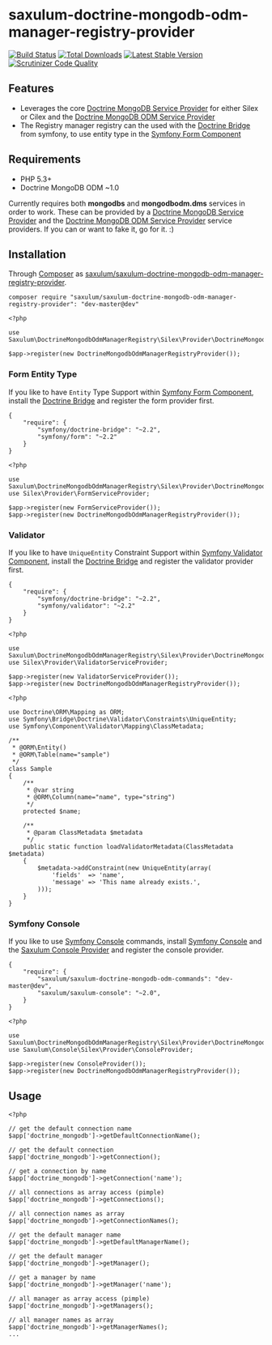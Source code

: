 saxulum-doctrine-mongodb-odm-manager-registry-provider
======================================================

[![Build Status](https://api.travis-ci.org/saxulum/saxulum-doctrine-mongodb-odm-manager-registry-provider.png?branch=master)](https://travis-ci.org/saxulum/saxulum-doctrine-mongodb-odm-manager-registry-provider)
[![Total Downloads](https://poser.pugx.org/saxulum/saxulum-doctrine-mongodb-odm-manager-registry-provider/downloads.png)](https://packagist.org/packages/saxulum/saxulum-doctrine-mongodb-odm-manager-registry-provider)
[![Latest Stable Version](https://poser.pugx.org/saxulum/saxulum-doctrine-mongodb-odm-manager-registry-provider/v/stable.png)](https://packagist.org/packages/saxulum/saxulum-doctrine-mongodb-odm-manager-registry-provider)
[![Scrutinizer Code Quality](https://scrutinizer-ci.com/g/saxulum/saxulum-doctrine-mongodb-odm-manager-registry-provider/badges/quality-score.png)](https://scrutinizer-ci.com/g/saxulum/saxulum-doctrine-mongodb-odm-manager-registry-provider)

Features
--------

 * Leverages the core [Doctrine MongoDB Service Provider][1] for either Silex or Cilex and the [Doctrine MongoDB ODM Service Provider][2]
 * The Registry manager registry can the used with the [Doctrine Bridge][4] from symfony, to use entity type in the [Symfony Form Component][5] 

Requirements
------------

 * PHP 5.3+
 * Doctrine MongoDB ODM ~1.0
 
Currently requires both **mongodbs** and **mongodbodm.dms** services in order to work.
These can be provided by a [Doctrine MongoDB Service Provider][1] and the [Doctrine MongoDB ODM Service Provider][2] service providers.
If you can or want to fake it, go for it. :)

Installation
------------
 
Through [Composer](http://getcomposer.org) as [saxulum/saxulum-doctrine-mongodb-odm-manager-registry-provider][6].

```{.sh}
composer require "saxulum/saxulum-doctrine-mongodb-odm-manager-registry-provider": "dev-master@dev"
```

```{.php}
<?php

use Saxulum\DoctrineMongodbOdmManagerRegistry\Silex\Provider\DoctrineMongodbOdmManagerRegistryProvider;

$app->register(new DoctrineMongodbOdmManagerRegistryProvider());
```

### Form Entity Type

If you like to have `Entity` Type Support within [Symfony Form Component][5], install the [Doctrine Bridge][4] and register the form provider first.

```{.json}
{
    "require": {
        "symfony/doctrine-bridge": "~2.2",
        "symfony/form": "~2.2"
    }
}
```

```{.php}
<?php

use Saxulum\DoctrineMongodbOdmManagerRegistry\Silex\Provider\DoctrineMongodbOdmManagerRegistryProvider;
use Silex\Provider\FormServiceProvider;

$app->register(new FormServiceProvider());
$app->register(new DoctrineMongodbOdmManagerRegistryProvider());
```

### Validator

If you like to have `UniqueEntity` Constraint Support within [Symfony Validator Component][9], install the [Doctrine Bridge][4] and register the validator provider first.

```{.json}
{
    "require": {
        "symfony/doctrine-bridge": "~2.2",
        "symfony/validator": "~2.2"
    }
}
```

```{.php}
<?php

use Saxulum\DoctrineMongodbOdmManagerRegistry\Silex\Provider\DoctrineMongodbOdmManagerRegistryProvider;
use Silex\Provider\ValidatorServiceProvider;

$app->register(new ValidatorServiceProvider());
$app->register(new DoctrineMongodbOdmManagerRegistryProvider());
```

```{.php}
<?php

use Doctrine\ORM\Mapping as ORM;
use Symfony\Bridge\Doctrine\Validator\Constraints\UniqueEntity;
use Symfony\Component\Validator\Mapping\ClassMetadata;

/**
 * @ORM\Entity()
 * @ORM\Table(name="sample")
 */
class Sample
{
    /**
     * @var string
     * @ORM\Column(name="name", type="string")
     */
    protected $name;

    /**
     * @param ClassMetadata $metadata
     */
    public static function loadValidatorMetadata(ClassMetadata $metadata)
    {
        $metadata->addConstraint(new UniqueEntity(array(
            'fields'  => 'name',
            'message' => 'This name already exists.',
        )));
    }
}
```

### Symfony Console

If you like to use [Symfony Console][7] commands, install [Symfony Console][7] and the [Saxulum Console Provider][8] and register the console provider.

```{.json}
{
    "require": {
        "saxulum/saxulum-doctrine-mongodb-odm-commands": "dev-master@dev",
        "saxulum/saxulum-console": "~2.0",
    }
}
```

```{.php}
<?php

use Saxulum\DoctrineMongodbOdmManagerRegistry\Silex\Provider\DoctrineMongodbOdmManagerRegistryProvider;
use Saxulum\Console\Silex\Provider\ConsoleProvider;

$app->register(new ConsoleProvider());
$app->register(new DoctrineMongodbOdmManagerRegistryProvider());
```

Usage
-----

```{.php}
<?php

// get the default connection name
$app['doctrine_mongodb']->getDefaultConnectionName();

// get the default connection 
$app['doctrine_mongodb']->getConnection();

// get a connection by name
$app['doctrine_mongodb']->getConnection('name');

// all connections as array access (pimple)
$app['doctrine_mongodb']->getConnections();

// all connection names as array
$app['doctrine_mongodb']->getConnectionNames();

// get the default manager name
$app['doctrine_mongodb']->getDefaultManagerName();

// get the default manager
$app['doctrine_mongodb']->getManager();

// get a manager by name
$app['doctrine_mongodb']->getManager('name');

// all manager as array access (pimple)
$app['doctrine_mongodb']->getManagers();

// all manager names as array
$app['doctrine_mongodb']->getManagerNames();
...
```

[1]: https://github.com/saxulum/saxulum-doctrine-mongodb-provider
[2]: https://github.com/saxulum/saxulum-doctrine-mongodb-odm-provider
[4]: https://github.com/symfony/DoctrineBridge
[5]: https://github.com/symfony/Form
[6]: https://packagist.org/packages/saxulum/saxulum-doctrine-mongodb-odm-manager-registry-provider
[7]: https://packagist.org/packages/saxulum/saxulum-doctrine-mongodb-odm-commands
[8]: https://packagist.org/packages/saxulum/saxulum-console
[9]: https://github.com/symfony/Validator
